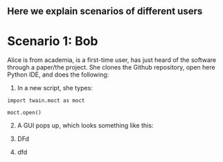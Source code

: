 ## Here we explain scenarios of different users

# Scenario 1: Bob

Alice is from academia, is a first-time user, has just heard of the software through a paper/the project. She clones the Github repository, open here Python IDE, and does the following:

1. In a new script, she types:
```
import twain.moct as moct

moct.open()
```
2. A GUI pops up, which looks something like this:

3. DFd
4. dfd

